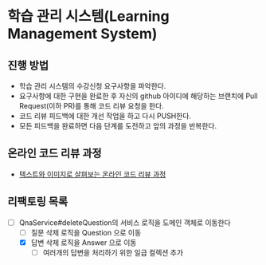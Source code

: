 # 학습 관리 시스템(Learning Management System)
## 진행 방법
* 학습 관리 시스템의 수강신청 요구사항을 파악한다.
* 요구사항에 대한 구현을 완료한 후 자신의 github 아이디에 해당하는 브랜치에 Pull Request(이하 PR)를 통해 코드 리뷰 요청을 한다.
* 코드 리뷰 피드백에 대한 개선 작업을 하고 다시 PUSH한다.
* 모든 피드백을 완료하면 다음 단계를 도전하고 앞의 과정을 반복한다.

## 온라인 코드 리뷰 과정
* [텍스트와 이미지로 살펴보는 온라인 코드 리뷰 과정](https://github.com/next-step/nextstep-docs/tree/master/codereview)

## 리팩토링 목록
- [ ] QnaService#deleteQuestion의 서비스 로직을 도메인 객체로 이동한다
  - [ ] 질문 삭제 로직을 Question 으로 이동
  - [x] 답변 삭제 로직을 Answer 으로 이동
    - [ ] 여러개의 답변을 처리하기 위한 일급 컬렉션 추가
